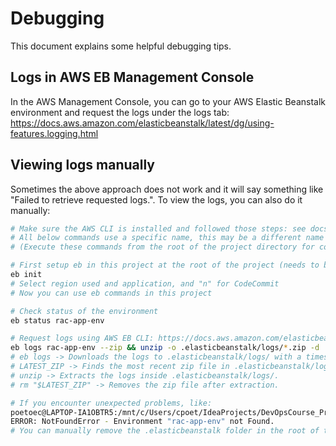 # Debugging

This document explains some helpful debugging tips.

## Logs in AWS EB Management Console
In the AWS Management Console, you can go to your AWS Elastic Beanstalk environment and request the logs under the logs tab: https://docs.aws.amazon.com/elasticbeanstalk/latest/dg/using-features.logging.html

## Viewing logs manually
Sometimes the above approach does not work and it will say something like "Failed to retrieve requested logs.". To view the logs, you can also do it manually:
```sh
# Make sure the AWS CLI is installed and followed those steps: see docs/Prerequisites.md
# All below commands use a specific name, this may be a different name for your environment
# (Execute these commands from the root of the project directory for correct paths)

# First setup eb in this project at the root of the project (needs to be done once)
eb init
# Select region used and application, and "n" for CodeCommit
# Now you can use eb commands in this project

# Check status of the environment
eb status rac-app-env

# Request logs using AWS EB CLI: https://docs.aws.amazon.com/elasticbeanstalk/latest/dg/eb3-logs.html
eb logs rac-app-env --zip && unzip -o .elasticbeanstalk/logs/*.zip -d .elasticbeanstalk/logs
# eb logs -> Downloads the logs to .elasticbeanstalk/logs/ with a timestamped filename.
# LATEST_ZIP -> Finds the most recent zip file in .elasticbeanstalk/logs/.
# unzip -> Extracts the logs inside .elasticbeanstalk/logs/.
# rm "$LATEST_ZIP" -> Removes the zip file after extraction.

# If you encounter unexpected problems, like:
poetoec@LAPTOP-IA1OBTR5:/mnt/c/Users/cpoet/IdeaProjects/DevOpsCourse_Project$ eb status rac-app-env
ERROR: NotFoundError - Environment "rac-app-env" not Found.
# You can manually remove the .elasticbeanstalk folder in the root of the project and run "eb init" again, then try again
```
